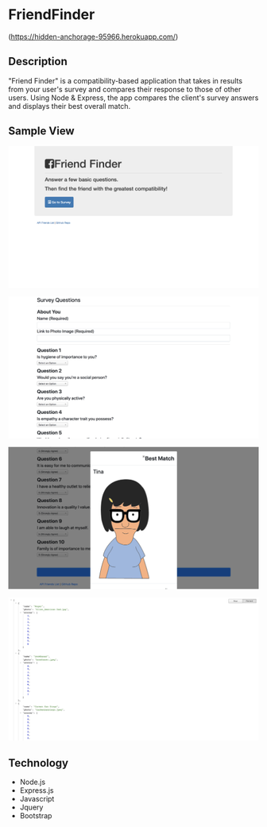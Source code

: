 # FriendFinder

(https://hidden-anchorage-95966.herokuapp.com/)

## Description
"Friend Finder" is a compatibility-based application that takes in results from your user's survey and compares their response to those of other users. Using Node & Express, the app compares the client's survey answers and displays their best overall match.
 

## Sample View

![Friend Finder Homepage](public/images/homepage.png)

![Friend Finder Survey](public/images/survey.png)

![Friend Finder Best Match](public/images/bestMatch.png)

![Friend Finder API List](public/images/apiList.png)


## Technology

+ Node.js
+ Express.js
+ Javascript
+ Jquery
+ Bootstrap

